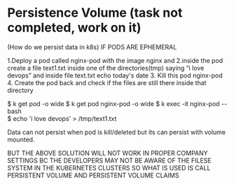 # Persistence Volume   (task not completed, work on it)
(How do we persist data in k8s)
                       IF  PODS ARE EPHEMERAL

1.Deploy a pod called nginx-pod with the image nginx and 
2.inside the pod create a file text1.txt  inside one of the directories(tmp) saying 
“i love devops” and inside file text.txt echo  today's date
3. Kill this pod nginx-pod
4. Create the pod back and check if the files are still there inside that directory



$ k get pod -o wide
$ k get pod nginx-pod -o wide
$ k exec -it nginx-pod -- bash  
$ echo 'i love devops' > /tmp/text1.txt  

Data can not persist when pod is kill/deleted but its can persist with volume mounted.




BUT THE ABOVE SOLUTION WILL NOT WORK IN PROPER COMPANY SETTINGS BC THE DEVELOPERS MAY NOT BE AWARE OF THE FILESE SYSTEM IN THE KUBERNETES CLUSTERS SO WHAT IS USED IS CALL PERSISTENT VOLUME AND PERSISTENT VOLUME CLAIMS